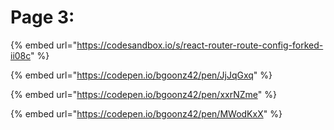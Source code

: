 # Page 3:

{% embed url="https://codesandbox.io/s/react-router-route-config-forked-ii08c" %}

{% embed url="https://codepen.io/bgoonz42/pen/JjJqGxq" %}

{% embed url="https://codepen.io/bgoonz42/pen/xxrNZme" %}

{% embed url="https://codepen.io/bgoonz42/pen/MWodKxX" %}
